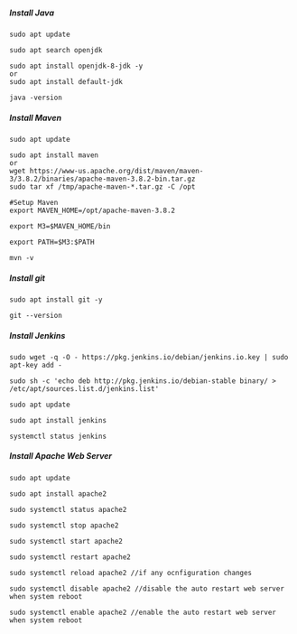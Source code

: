 
##### Install Java

    sudo apt update

    sudo apt search openjdk
    
    sudo apt install openjdk-8-jdk -y
    or
    sudo apt install default-jdk
    
    java -version
    
##### Install Maven

    sudo apt update

    sudo apt install maven
    or
    wget https://www-us.apache.org/dist/maven/maven-3/3.8.2/binaries/apache-maven-3.8.2-bin.tar.gz
    sudo tar xf /tmp/apache-maven-*.tar.gz -C /opt
    
    #Setup Maven
    export MAVEN_HOME=/opt/apache-maven-3.8.2

    export M3=$MAVEN_HOME/bin

    export PATH=$M3:$PATH
    
    mvn -v


##### Install git

    sudo apt install git -y
    
    git --version
    

##### Install Jenkins

    sudo wget -q -O - https://pkg.jenkins.io/debian/jenkins.io.key | sudo apt-key add -

    sudo sh -c 'echo deb http://pkg.jenkins.io/debian-stable binary/ > /etc/apt/sources.list.d/jenkins.list'

    sudo apt update

    sudo apt install jenkins

    systemctl status jenkins
    
##### Install Apache Web Server

    sudo apt update
    
    sudo apt install apache2
    
    sudo systemctl status apache2
    
    sudo systemctl stop apache2
    
    sudo systemctl start apache2
    
    sudo systemctl restart apache2
    
    sudo systemctl reload apache2 //if any ocnfiguration changes
    
    sudo systemctl disable apache2 //disable the auto restart web server when system reboot
    
    sudo systemctl enable apache2 //enable the auto restart web server when system reboot
    
    

